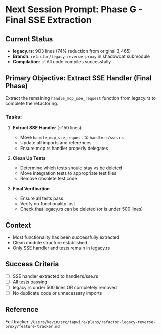 # Next Session Prompt: Phase G - Final SSE Extraction

## Current Status
- **legacy.rs**: 903 lines (74% reduction from original 3,465)
- **Branch**: `refactor/legacy-reverse-proxy` in shadowcat submodule
- **Compilation**: ✅ All code compiles successfully

## Primary Objective: Extract SSE Handler (Final Phase)

Extract the remaining `handle_mcp_sse_request` function from legacy.rs to complete the refactoring.

### Tasks:
1. **Extract SSE Handler** (~150 lines)
   - Move `handle_mcp_sse_request` to `handlers/sse.rs`
   - Update all imports and references
   - Ensure mcp.rs handler properly delegates

2. **Clean Up Tests**
   - Determine which tests should stay vs be deleted
   - Move integration tests to appropriate test files
   - Remove obsolete test code

3. **Final Verification**
   - Ensure all tests pass
   - Verify no functionality lost
   - Check that legacy.rs can be deleted (or is under 500 lines)

## Context
- Most functionality has been successfully extracted
- Clean module structure established
- Only SSE handler and tests remain in legacy.rs

## Success Criteria
- [ ] SSE handler extracted to handlers/sse.rs
- [ ] All tests passing
- [ ] legacy.rs under 500 lines OR completely removed
- [ ] No duplicate code or unnecessary imports

## Reference
Full tracker: `/Users/kevin/src/tapwire/plans/refactor-legacy-reverse-proxy/feature-tracker.md`